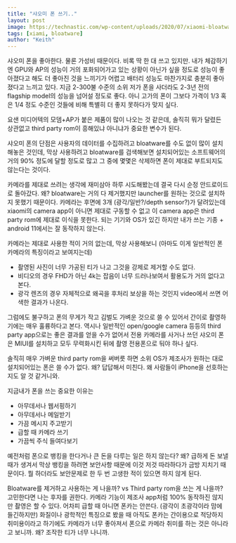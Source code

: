 ```yaml
---
title: "샤오미 폰 쓰기.."
layout: post
image: https://technastic.com/wp-content/uploads/2020/07/xiaomi-bloatware.jpg
tags: [xiami, bloatware]
author: "Keith"
---
```

 
샤오미 폰을 좋아한다. 물론 가성비 때문이다. 비록 딱 한 대 쓰고 있지만. 내가 체감하기엔 GPU와 AP의 성능이 거의 포화되어가고 있는 상황이 아닌가 싶을 정도로 성능이 좋아졌다고 해도 더 좋아진 것을 느끼기가 어렵고 배터리 성능도 마찬가지로 충분히 좋아졌다고 느끼고 있다. 지금 2-300불 수준의 소위 저가 폰을 사더라도 2-3년 전의 flagship model의 성능을 넘어설 정도로 좋다. 아니 고가의 폰이 그보다 가격이 1/3 혹은 1/4 정도 수준인 것들에 비해 특별히 더 좋지 못하다가 맞지 싶다.

요샌 미디어텍의 모뎀+AP가 붙은 제품이 많이 나오는 것 같은데, 솔직히 뭐가 달렸든 상관없고 third party rom이 흥해있냐 아니냐가 중요한 변수가 된다. 

샤오미 폰의 단점은 사용자의 데이터를 수집하려고 bloatware를 수도 없이 많이 설치해놓은 것인데, 막상 사용하려고 bloatware를 검색해보면 설치되어있는 소프트웨어의 거의 90% 정도에 달할 정도로 많고 그 중에 몇몇은 삭제하면 폰이 제대로 부트되지도 않는다는 것이다. 

카메라를 제대로 쓰려는 생각에 재미삼아 하루 시도해봤는데 결국 다시 순정 안드로이드로 돌아갔다. 왜? bloatware는 거의 다 제거했지만 launcher를 원하는 것으로 설치하지 못했기 때문이다. 카메라는 후면에 3개 (광각/일반?/depth sensor?)가 달려있는데 xiaomi의 camera app이 아니면 제대로 구동할 수 없고 이 camera app은 third party rom에 제대로 이식을 못한다. 되는 기기와 OS가 있긴 하지만 내가 쓰는 기종 + android 11에서는 잘 동작하지 않는다.

카메라는 제대로 사용한 적이 거의 없는데, 막상 사용해보니 (아마도 이게 일반적인 폰 카메라의 특징이라고 보여지는데)

- 촬영된 사진이 너무 가공된 티가 나고 그것을 강제로 제거할 수도 없다.
- 비디오의 경우 FHD가 아닌 4k는 잡음이 너무 드러나보여서 활용도가 거의 없다고 본다.
- 광각 렌즈의 경우 자체적으로 왜곡을 후처리 보상을 하는 것인지 video에서 쓰면 어색한 결과가 나온다.

그럼에도 불구하고 폰의 무게가 작고 김벌도 가벼운 것으로 쓸 수 있어서 간이로 촬영하기에는 매우 훌륭하다고 본다. 역시나 일반적인 open/google camera 등등의 third party app으로는 좋은 결과를 얻을 수가 없어서 전용 카메라를 사거나 쓰던 샤오미 폰은 MIUI를 설치하고 모두 무력화시킨 뒤에 촬영 전용폰으로 둬야 하나 싶다. 

솔직히 매우 가벼운 third party rom을 써버릇 하면 소위 OS가 제조사가 원하는 대로 설치되어있는 폰은 쓸 수가 없다. 왜? 답답해서 미친다. 왜 사람들이 iPhone을 선호하는지도 알 것 같거니와. 

지금내가 폰을 쓰는 중요한 이유는
- 아무데서나 웹서핑하기
- 아무데서나 메일받기
- 가끔 메시지 주고받기
- 급할 때 카메라 쓰기
- 가끔씩 주식 들여다보기

예전처럼 폰으로 뱅킹을 한다거나 큰 돈을 다루는 일은 하지 않는다? 왜? 급하게 돈 보낼 때가 생겨서 막상 뱅킹을 하려면 보안사항 때문에 이것 저것 따라하다가 금방 지치기 때문이다. 뭘 하더라도 보안문제로 한 두 번 고생한 적이 있으면 하지 않게 된다. 

Bloatware를 제거하고 사용하는 게 나을까? vs Third party rom을 쓰는 게 나을까? 고민한다면 나는 후자를 권한다. 카메라 기능이 제조사 app처럼 100% 동작하진 않지만 촬영은 할 수 있다. 어차피 급할 때 아니면 폰카는 안쓴다. (광각이 초광각이라 맘에 들긴하지만) 화질이나 광학적인 특징으로 봤을 때 아직도 폰카는 간이용으로 적당하지 취미용이라고 하기에도 카메라가 너무 좋아져서 폰으로 카메라 취미를 하는 것은 아니라고 보니까. 왜? 조작한 티가 너무 나니까. 

